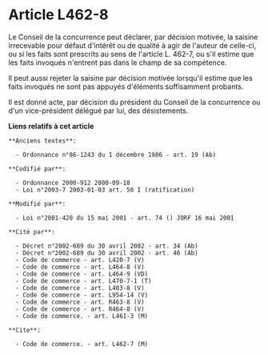 # Article L462-8

Le Conseil de la concurrence peut déclarer, par décision motivée, la saisine irrecevable pour défaut d'intérêt ou de qualité
à agir de l'auteur de celle-ci, ou si les faits sont prescrits au sens de l'article L. 462-7, ou s'il estime que les faits
invoqués n'entrent pas dans le champ de sa compétence.

Il peut aussi rejeter la saisine par décision motivée lorsqu'il estime que les faits invoqués ne sont pas appuyés d'éléments
suffisamment probants.

Il est donné acte, par décision du président du Conseil de la concurrence ou d'un vice-président délégué par lui, des
désistements.

**Liens relatifs à cet article**

	**Anciens textes**:

	  - Ordonnance n°86-1243 du 1 décembre 1986 - art. 19 (Ab)

	**Codifié par**:

	  - Ordonnance 2000-912 2000-09-18
	  - Loi n°2003-7 2003-01-03 art. 50 I (ratification)

	**Modifié par**:

	  - Loi n°2001-420 du 15 mai 2001 - art. 74 () JORF 16 mai 2001

	**Cité par**:

	  - Décret n°2002-689 du 30 avril 2002 - art. 34 (Ab)
	  - Décret n°2002-689 du 30 avril 2002 - art. 46 (Ab)
	  - Code de commerce - art. L420-7 (V)
	  - Code de commerce - art. L464-8 (V)
	  - Code de commerce - art. L464-9 (VD)
	  - Code de commerce - art. L470-7-1 (T)
	  - Code de commerce - art. L483-8 (V)
	  - Code de commerce - art. L954-14 (V)
	  - Code de commerce - art. R463-8 (V)
	  - Code de commerce - art. R464-8 (V)
	  - Code de commerce. - art. L461-3 (M)

	**Cite**:

	  - Code de commerce. - art. L462-7 (M)
